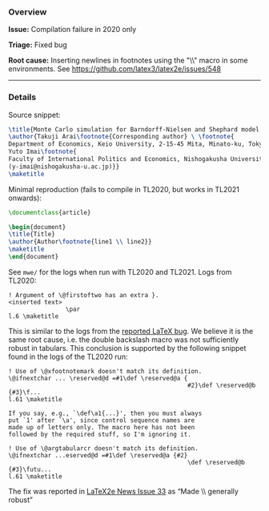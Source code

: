 ### Overview

**Issue:** Compilation failure in 2020 only

**Triage:** Fixed bug

**Root cause:** Inserting newlines in footnotes using the "\\\\" macro in some environments. 
See https://github.com/latex3/latex2e/issues/548

---

### Details

Source snippet:
```latex
\title{Monte Carlo simulation for Barndorff-Nielsen and Shephard model under change of measure}
\author{Takuji Arai\footnote{Corresponding author} \ \footnote{
Department of Economics, Keio University, 2-15-45 Mita, Minato-ku, Tokyo, 108-8345, Japan. \\ (arai@econ.keio.ac.jp)} \\
Yuto Imai\footnote{
Faculty of International Politics and Economics, Nishogakusha University, 6-16 Sanbancho, Chiyoda-ku, Tokyo, 102-8336, Japan. \\
(y-imai@nishogakusha-u.ac.jp)}}
\maketitle
```

Minimal reproduction (fails to compile in TL2020, but works in TL2021 onwards):

```latex
\documentclass{article}

\begin{document}
\title{Title}
\author{Author\footnote{line1 \\ line2}}
\maketitle
\end{document}
```

See `mwe/` for the logs when run with TL2020 and TL2021.
Logs from TL2020:

```
! Argument of \@firstoftwo has an extra }.
<inserted text> 
                \par 
l.6 \maketitle
```

This is similar to the logs from the [reported LaTeX bug](https://github.com/latex3/latex2e/issues/548).
We believe it is the same root cause, i.e. the double backslash macro was not sufficiently robust in tabulars.
This conclusion is supported by the following snippet found in the logs of the TL2020 run:

```
! Use of \@xfootnotemark doesn't match its definition.
\@ifnextchar ... \reserved@d =#1\def \reserved@a {
                                                  #2}\def \reserved@b {#3}\f...
l.61 \maketitle
               
If you say, e.g., `\def\a1{...}', then you must always
put `1' after `\a', since control sequence names are
made up of letters only. The macro here has not been
followed by the required stuff, so I'm ignoring it.

! Use of \@argtabularcr doesn't match its definition.
\@ifnextchar ...eserved@d =#1\def \reserved@a {#2}
                                                  \def \reserved@b {#3}\futu...
l.61 \maketitle
```

The fix was reported in [LaTeX2e News Issue 33](https://www.latex-project.org/news/latex2e-news/ltnews33.pdf) as “Made \\\\ generally robust”

